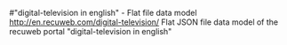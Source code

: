 #"digital-television in english" - Flat file data model
http://en.recuweb.com/digital-television/
Flat JSON file data model of the recuweb portal "digital-television in english"
